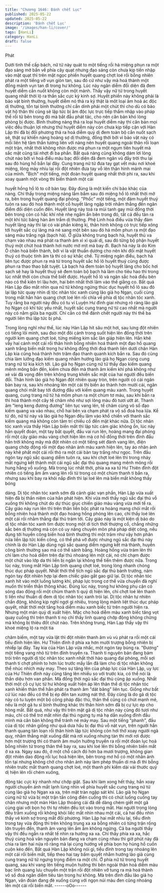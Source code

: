 ```yaml
---
title: "Chương 1646: Đánh chết Lục"
published: 2025-05-22
updated: 2025-05-22
description: 'Đánh chết Lục'
image: '/images/han-li/cover/'
tags: [HanLi]
category: HanLi
draft: false
---
```


Phát

Dưới tình thế cấp bách, nữ tử này quát to một tiếng rồi há miệng
phun ra một đạo sáng mờ bắn về phía cây quạt nhưng đạo sáng
còn chưa kịp tiến nhập vào mặt quạt thì trên mặt ngọc phiến
huyết quang chợt loé rồi bỗng nhiên phát ra một tiếng vỡ vụn giòn
tan, sau đó cứ như vậy mà hoá thành một đống mảnh vụn tan đi
trong hư không.
Lúc này ngân diễm đối diện đã đem huyết diễm cắn nuốt không
còn một mảnh. Thấy vậy nữ tử trong huyết quang nhất thời lộ ra
thần sắc cực kỳ kinh sợ. Huyết phiến này không phải là bảo vật
bình thường, huyết diễm nó thả ra kỳ thật là môt loại âm hoả ác
độc dị thường, tồn tại bình thường chỉ cần dính phải một chút thì
cho dù có bảo vật hộ thân thì cũng sẽ lập tức bị âm độc lực trực
tiếp thấm nhập vào pháp thể rồi từ bên trong đó mà bắt đầu phát
tác, cho nên căn bản khó lòng phòng bị được.
Bình thường nàng thả ra loại huyết diễm này thì căn bản mọi việc
đều thuận lợi nhưng thứ huyết diễm này còn chưa kịp tiếp cận với
Hàn Lập thì đã bị đối phương thả ra hoả diễm quỷ dị đem toàn bộ
cắn nuốt sạch sẽ, thật sự khiến nàng hoảng sợ dị thường, đồng
thời bởi vì bảo vật này có mối liên hệ tâm thần tương liên với
nàng nên huyết quang ngoài thân rối loạn một trận, nhất thời
không nhịn được mà phun ra một ngụm tiên huyết mà sắc mặt
cũng tái nhợt đi ba phần.
Bất quá nàng cũng không dám lơi lỏng chút nào bởi vì hoả điểu
màu bạc đối diện đã đem ngân vũ đầy trời thu lại sau đó hùng hổ
bắn lại đây. Cung trang nử tử đưa tay gạt vết máu nơi khoé
miệng, lông mày nhíu lại rồi đột nhiên đưa tay vỗ lên thân hình
mảnh mai của mỉnh. "Bịch" một tiếng, một đoàn huyết quang nhất
thời phi ra, sau khi xoay quanh một vòng thì biến thành một cái

huyết hồng hồ lô to cỡ bàn tay. Đây đúng là một kiến chí bảo khác
của nàng.
Chỉ thấy trong miệng nàng lầm bầm sau đó miệng hồ lô nhất thời
mở ra, bên trong huyết quang đại phóng. "Phốc" một tiếng, một
đám huyết thuỷ tuôn ra sau đó hoá thành một cỗ huyết lãng ngập
trời nhắm thẳng đến ngân điểm đối diện cuốn đến. Huyết lãng này
toả ra mùi tanh gay mũi đồng thời bên trong còn có hắc khí nhè
nhẹ ngầm ẩn bên trong đó, tất cả đều tản ra một khí tức băng hàn
âm trầm dị thường.
Phệ Linh hoả điểu vừa thấy đám huyết lãng này thì lại có vài phần
kiêng kị, thân hình không có trực tiếp xông tới huyết sắc cự lãng
mà né sang một bên sau đó há mồm phun ra một đạo sáng màu
trắng ngà (bạch hà).
Ở giữa không trung bạch hà, huyết thủ va chạm vào nhau mà
phát ra thanh âm xì xì quái dị, sau đó từng bộ phận huyết thuỷ
một chút hoá thành hơi nước mờ mịt mà bay đi. Bạch hà này là
do Kim Ô chân hoả biến thành, bởi vì là vật thuần dương cho nên
khi đối mặt huyết thuỷ có thuộc tính âm tà thì có sự khắc chế. Từ
miệng ngân điểu, bạch hà liên tục được phun ra mà từ trong
huyết sắc hồ lô huyết thuỷ cũng được phun ra thao thao bất tuyệt.
Là bạch hà đem toàn bộ huyết lãng cho bốc hơi sạch sẽ hay là
huyết thuỷ sẽ đem toàn bộ bạch hà làm cho tiêu hao thì trong lúc
nhất thời còn chưa thể biết được. Huyết hồ lô và ngân sắc hoả
điểu bên nào có thể kiên trì lâu hơn, hai bên nhất thời lâm vào thế
giằng co.
Bất quá Hàn Lập đảo mắt nhìn qua nữ tử không ngừng thúc dục
huyết hồ lô sau đó lại lập tức quay nhìn dị tộc nhân tóc xanh cùng
lão giả họ Ngạn, cuối cùng trong mắt hắn hàn quang chợt loé lên
rồi chĩa về phía dị tộc nhân tóc xanh.
Tuy rằng ba người này đều có tu vi Luyện Hư đỉnh giai nhưng rõ
ràng lão giả họ Ngạn có khí tức yếu nhất, huyết sắc cung trang
nữ tử cao nhất mà người này có nằm giữa ba người. Chỉ cần có
thể đánh chết người này thì thế ba người liên thủ lập tức bị phá.

Trong lòng nghĩ như thế, lúc này Hàn Lập hít sâu một hơi, sau
lưng đột nhiên có tiếng lôi minh, sau đso một đôi cánh trong suốt
hiện lên đồng thời trên người kim quang chợt loé, từng miếng kim
sắc lân giáp hiện lên. Hắn khẽ vẫy hai cánh một cái rồi thân hình
bỗng nhiên hoá thành một đạo hồ quang xanh trắng biến mất
trong hư không đồng thời đoá thanh liên dưới chân Hàn Lập kia
cũng hoá thành hơn trăm đạo thanh quanh kích bắn ra. Sau đó
cũng chia làm lưỡng đạo kiếm quang nhằm hướng lão giả họ
Ngạn cùng cung trang nữ tử kia kích tới.
Lão giả họ Ngạn cùng nữ tử thấy đạo kiếm quang mênh mông
bắn đến, kiếm chưa đến mà thanh âm kiếm khí phá không như xé
vải đã vọng đến trên không trung khiến sắc mặt của hai người
đều biến đổi. Thân hình lão giả họ Ngạn đột nhiên quay tròn, trên
người có cái ngân bàn bay ra, sau khi nhoáng lên một cái thì biến
ảo thành hơn mười cái, ngân quang chói mắt bay tới đương đầu
với kiếm quang màu xanh.
Trong huyết quang, cung trang nữ tử há mồm phun ra một chùm
tơ máu, sau khi bắn ra thì hoá thành một cây tế châm nhỏ như sợi
lông màu đỏ tươi ướt át. Thanh âm "leng keng đương đương" liên
tục vang lên, tế châm cùng vô số đạo kiếm quang va vào nhau,
chỗ hai bên va chạm phát ra vô số đoá hoa lửa. Kể từ đó, nữ tử
này và lão giả họ Ngạn đều lâm vào khổ chiến với thanh sắc kiếm
quang mà không còn tâm trí chiếu cố đến mặt khác nữa.
Dị tộc nhân tóc xanh vừa thấy Hàn Lập biến mất thì lập tức cảm
giác không ổn, lúc này hắn quyết đoán, một tay bắt quyết, đầu vai
run lên, hoàng mang đại phóng rồi một cây giáo màu vàng chợt
hiện lên mà cơ hồ đồng thời trên đỉnh đầu hắn trời không mây mà
đột nhiên có một tiếng sét đánh vang lên, điện quang chớp động
rồi một đạo nhân ảnh màu xanh hiện lên, tay áo nhân ảnh này
khẽ phất một cái rồi thò ra một cái bàn tay trắng như ngọc.
Trên đầu ngón tay ngũ sắc quang diễm tuôn ra, sau khi chợt loé
lên thì trong nháy mắt ngưng kết thành một cái ngũ sắc đại thủ
quang mang mênh mông rồi hung hằng vỗ xuống. Mà trong lúc
nhất thời, phía xa xa tử Hư Thiên đỉnh đột nhiên có tiếng ầm ầm
vang lên rồi từ trong có một chùm thanh ti bắn ra, nhưng sau khi
bay ra khỏi nắp đỉnh thì lại loé lên mà biến mất không thấy bóng

dáng.
Dị tộc nhân tóc xanh sớm đã cảnh giác vạn phần, Hàn Lập vừa
xuất hiện đã bị thần niệm của hắn phát hiện. Khi vừa mới thấy
ngũ sắc đại thủ vỗ xuống thì không chút do dự thúc giục chiến
giáo màu vàng vừa mới tế ra. Cây giáo này run lên thì trên thân
liền bộc phát ra hoàng mang chói mắt rồi bỗng nhiên hoá thành
một đạo hoàng hồng phóng lên cao, chỉ thấy loé lên một cái rồi
nhằm thẳng đại thủ trảm tới.
Cây giáo này là một kiện dị bảo do dị tộc nhân tóc xanh tìm được
trong một di tích thời thượng cổ, chẳng những sắc bén dị thường
mà còn có uy năng chuyên môn phá pháp diệt công, nếu đụng tới
huyền công biến hoá bình thường thì một trảm như vậy hơn phân
nửa liền lập tức kiến công, có thể phá vỡ được nhưng ngũ sắc
đại thủ này chính là do Hàn Lập dùng ngũ sắc quang diễm ngưng
kết mà thành, huyền công bình thường sao mà có thể sánh bằng.
Hoàng hồng vừa trảm lên thì chỉ làm cho hoả diễm trên đại thủ
nhoáng lên một cái, nó chỉ chạm được một chút vào lớp da thì liền
bị ngăn lại không thể tiến thêm được nữa. Trong lúc này, trong
mắt Hàn Lập tinh quang chợt loé, trong lòng nhanh chóng thúc
dục pháp quyết. Nhất thời thể tích ngũ sắc đại thủ bành trướng,
năm ngón tay đột nhiên hợp lại đem chiếc giáo gắt gao giữ lại.
Dị tộc nhân tóc xanh hít vào một luồng lương khí, pháp lực trong
cơ thể vừa chuyển đã nghĩ muốn thi triển thần thông khác. Đúng
lúc này, trong hư không phụ cận có sóng dao động rồi một chùm
thanh ti quỷ dị hiện lên, chỉ chợt loé lên thanh ti liền như thuấn dị
đem dị tộc nhân tóc xanh trói lại.
Dị tộc nhân tự nhiên chấn động, không kịp nghĩ ngợi gì nhiều,
trong lòng mãnh liệt thúc dục pháp quyết, nhất thời một tầng hoả
diễm màu xanh biếc từ trên người hiện ra.
Nhưng một màn quỷ dị xuất hiện. Mặc cho hoả diễm màu xanh
biếc tăng vọt quay cuồng thì trên thanh ti nọ chỉ thấy linh quang
chớp động không chừng mà không bị thiêu đốt chút nào.
Trên không trung, Hàn Lạp thấy vậy thì khoé miệng lộ ra một tia

châm biếm, một tay vừa lật thì đột nhiên thanh âm vù vù phát ra
rồi một cái tiểu đỉnh hiện lên. Hư Thiên đỉnh ở phía xa hơn mười
trượng bỗng nhiên bị nhiếp lại đây. Tay kia của Hàn Lập vừa
nhấc, một ngón tay búng ra.
"Đương" một tiếng vang nhỏ từ trên đỉnh truyền ra. Thanh ti
nguyên bản đang bám trói trên người dị tộc nhân tóc xanh nhất
thời hào quang đại phóng, mỗi sợi thanh ti chợt phình to hơn lúc
trước mấy lần đã làm cho dị tộc nhân không thể nhúc nhích mảy
may.
Theo sự tăng lên của pháp lực của Hàn Lập, uy lực của Hư Thiên
đỉnh này cũng tăng lên nhiều so với trước kia, có thể nói là thần
diệu hơn van phần. Mà đồng thời ngũ sắc đại thủ cũng ập xuống.
Nhất thời một cỗ cự lực từ hư không xuất hiện áp lên thân thể dị
tộc nhân tóc xanh khiến thân thể hắn phát ra thanh âm "dát băng"
liên tục. Giống như bất cứ lúc nào đều có thể bị ép đến tan xương
nát thịt.
Đây cũng là do gã dị tộc này có tu luyện một bộ công pháp đặc
thù, thân thể cũng có chút mạnh mẽ, nếu là một gã tu sĩ bình
thường khác thì thân hình sớm đã bị cự lực ép cho hỏng mất. Bất
quá, như vậy thì trên mặt gã dị tộc nhân này cũng đỏ tươi như
máu, chỉ có thể trơ mắt nhìn đại thủ ngưng tụ mà hạ dần xuống
đỉnh đầu mình mà căn bản không thể tránh né mảy may.
Sau một tiếng "phanh", đầu của dị tộc nhân giống như quả dưa
hấu bị đại thủ vỗ nát vụn, trên người hắn thanh quang tán loạn rồi
thân hình lập tức không còn hơi thở xoay người ngã quỵ, nhắm
thẳng mặt xuống đất mà rơi xuống nhưng tàn thi mới rơi được
hơn một trượng thì có thanh âm muộn hưởng truyền ra rồi một
đoàn lục hoả bỗng nhiên từ trong thân thể bay ra, sau khi loé lên
thì bỗng nhiên biến mất ở xa xa.
Ngay sau đó, ở một chỗ cách đó hơn ba mươi trượng, không gian
đột nhiên dao động rồi lục hoả hiện lên, bên trong mơ hồ có một
nhân ảnh tồn tại nhưng không chờ cho nhân ảnh này làm phép
thuấn di mà đi thì bỗng nhiên trước mắt thanh quang chợt loé,
một thanh phi kiếm dài vài thước quỷ dị hiện lên rồi chém xuống,

động tác cực kỳ nhanh như chớp giật.
Sau khi làm xong hết thảy, hắn xoay người chuyển ánh mắt lạnh
lùng nhìn về phía huyết sắc cung trang nử tử cùng lão giả họ
Ngạn xa xa, trên mặt tràn ngập sát khí. Lão giả họ Ngạn cùng nữ
tử vừa bị một trận tấn công điên cuồng thì có chút luống cuống
tay chân nhưng một màn Hàn Lập thoáng cái đã dễ dàng chém
giết một gã cùng giai với bọn họ thì tự nhiên đều lọt vào trong
mắt.
Hai người trong lòng đều trầm xuống rồi không khỏi liếc mắt nhìn
nhau một cái, cả hai đều nhìn thấy vẻ kinh sợ trong mắt đối
phương. Hàn Lập hai mắt nhíu lại, tiểu đỉnh trong tay vừa động thì
trên không trung xa xa bỗng nhiên có từng trận rống lớn truyền
đến, thanh âm vang lên ầm ầm không ngừng. Cả ba người thấy
vậy thì đều ngẩn ra nhất tế nhìn ra hướng xa xa.
Chỉ thấy phía xa xa, hắc thuỷ cùng hoả vân nguyên bản đang va
chạm cùng nhau thì giờ phút này đã chia ra làm hai nửa rõ ràng
mà lại cùng hướng về phía bọn họ hùng hổ cuồn cuộn kéo đến.
Bất quá Hàn Lập khống nói gì, tiểu đỉnh trong tay nhoáng lên một
cái rồi biến mất, tiếp theo hai tay bấm quyết nhằm hướng lão giả
cùng cung trang nữ tử ngưng trọng điểm ra một chỉ.
Ở phía nữ tử trong huyết quang, sau khi vang lên tiếng muộn
hưởng thì bên ngoài thân hoả diễm màu bạc linh quang lưu
chuyển một trận rồi đột nhiên vỡ tung ra mà hoá thành vô số đoá
ngân diễm tiêu tán trong hư không. Mà trên đỉnh đầu lão giả họ
Ngạn, vân đoàn đang đè xuống cùng với ngọn núi màu đen cũng
nhoáng lên một cái rồi biến mất.
------oOo------
